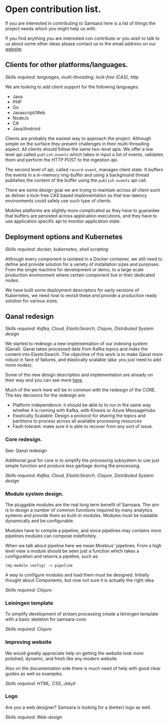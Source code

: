 # Open contribution list.

If you are interested in contributing to Samsara here is a list of
things the project needs which you might help us with.

If you find anything you are interested con contribute or
you wish to talk to us about some other ideas please contact
us to the email address on our [website](http://samsara-analytics.io/about/).

## Clients for other platforms/languages.

_Skills required: languages, multi-threading, lock-free (CAS), http_

We are looking to add client support for the following languages:

  * Java
  * PHP
  * Go
  * Javascript/Web
  * NodeJs
  * C#
  * Java/Android

Clients are probably the easiest way to approach the project.
Although simple on the surface they present challenges in their
multi-threading aspect. All clients should follow the same two-level
apis.  We offer a low level api called `publish-events` which takes in
input a list of events, validates them and perform the HTTP POST to
the ingestion api.

The second level of api, called `record-event`, manages client
state. It buffers the events in a in-memory ring-buffer and using a
background thread publishes the content of the buffer using the
`publish-events` api call.

There are some design goal we are trying to maintain across all client
such as deliver a lock-free CAS based implementation so that low-latency
environments could safely use such type of clients.

Mobiles platforms are slightly more complicated as they have to
guarantee that buffers are persisted across application executions,
and they have to use application specific api to monitor application
state.

## Deployment options and Kubernetes

_Skills required: docker, kubernetes, shell scripting_

Although every component is isolated in a Docker container,
we still need to define and provide solution for a variety
of installation sizes and purposes. From the single machine
for development or demo, to a large scale production environment
where certain component live in their dedicated nodes.

We have built some deployment descriptors for early versions
of Kubernetes, we need now to revisit these and provide a
production ready solution for various sizes.

## Qanal redesign

_Skills required: Kafka, Cloud, ElasticSearch, Clojure, Distributed System design_

We started to redesign a new implementation of our indexing system
(Qanal).  Qanal takes processed data from Kafka topics and index the
content into ElasticSearch.  The objective of this work is to make
Qanal more robust in face of failures, and elastically scalable (aka:
you just need to add more nodes).

Some of the new design description and implementation are already
on their way and you can see more [here](https://github.com/samsara/samsara/blob/master/qanal-refactor/doc/state-machine.md).

Much of the work here will be in common with the redesign of the CORE.
The key decisions for the redesign are:

  - Platform independence: it should be able to to run in the same
    way whether it is running with Kafka, with Kinesis or Azure
    MessageHubs
  - Elastically Scalable: Design a protocol for sharing the topics
    and partitions to process across all available processing resources
  - Fault-tolerant: make sure it is able to recover from any sort
    of issue.

### Core redesign.

See: Qanal redesign

Additional goal for core is to simplify the processing subsystem to use
just simple function and produce less garbage during the processing.

_Skills required: Kafka, Cloud, ElasticSearch, Clojure, Distributed System design_


### Module system design.

The pluggable modules are the real long term benefit of Samsara.
The aim is to design a number of common functions required
by many analytics systems and provide them as built-in modules.
Modules must be loadable dynamically and be configurable.

Modules have to compile a pipeline, and since pipelines may
contains more pipelines modules can compose indefinitely.

When we talk about pipeline here we mean Moebius' pipelines.
From a high level view a module should be seen just a function
which takes a configuration and returns a pipeline, such as:

    (my-module config) -> pipeline

A way to configure modules and load them must be designed.
Initially thought about Components, but now not sure it is
actually the right idea.

_Skills required: Clojure_

### Leiningen template

To simplify development of stream processing create a leiningen
template with a basic skeleton for samsara-core.

_Skills required: Clojure_

### Improving website

We would greatly appreciate help on getting the website look more polished,
dynamic, and fresh like any modern website.

Also on the documentation side there is much need of help with good clear
guides as well as examples.

_Skills required: HTML, CSS, Jekyll_

### Logo

Are you a web designer? Samsara is looking for a (better) logo as well.

_Skills required: Web-design_
